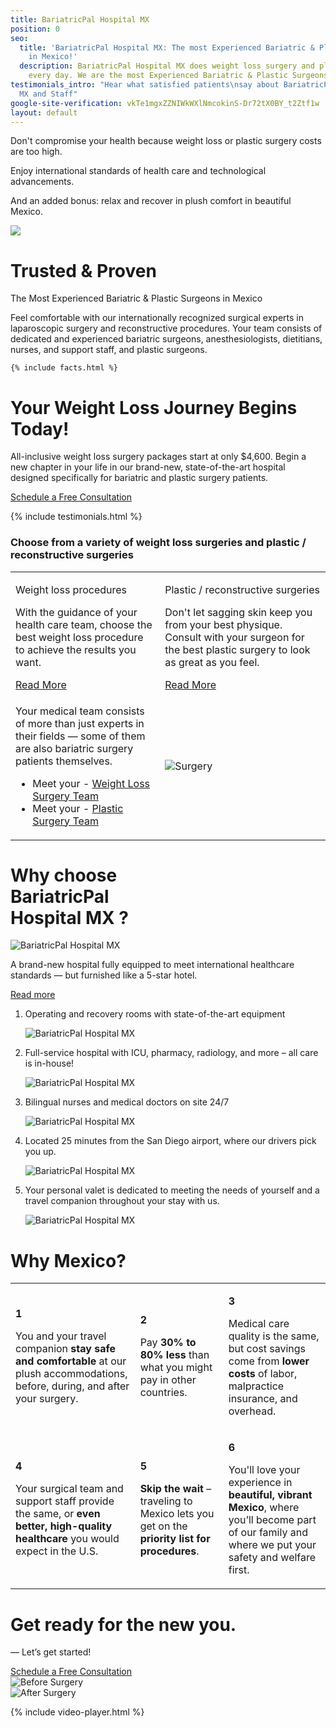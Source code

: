 ```yaml
---
title: BariatricPal Hospital MX
position: 0
seo:
  title: 'BariatricPal Hospital MX: The most Experienced Bariatric & Plastic Surgeons
    in Mexico!'
  description: BariatricPal Hospital MX does weight loss surgery and plastic surgery
    every day. We are the most Experienced Bariatric & Plastic Surgeons in Mexico!
testimonials_intro: "Hear what satisfied patients\nsay about BariatricPal \nHospital
  MX and Staff"
google-site-verification: vkTe1mgxZZNIWkWXlNmcokinS-Dr72tX0BY_t2Ztf1w
layout: default
---
```


<div class='hero' data-cover='hospital-team'>
<div class='hero-wrap'>
<div class='hero-caption u-alignBottom'>
<div class='hero-box hero-box--transparent js-slides'>
<div class='slides js-slides'>
<p class='slide t3 u-m0 js-slide'>
Don't compromise your health because weight loss or plastic surgery costs are too high.
</p>
<p class='slide t3 u-m0 js-slide'>
Enjoy international standards of
health care and technological
advancements.
</p>
<p class='slide t3 u-m0 js-slide'>
And an added bonus: relax
and recover in plush comfort
in beautiful Mexico.
</p>
</div>
</div>
</div>
</div>
</div>

<div class='wrap'>
<div class='section u-py4'>
<div class='section-row'>
<div class='section-chunk u-size10of16 u-px2 u-xs-sizeFull'>
<a class='ctrl ctrl--play' href='#qctIbDMqjNM'>
<img src='/uploads/alex-brecher-video.png' />
</a>
</div>
<div class='section-chunk u-size6of16 u-px2 u-xs-sizeFull'>
<h1 class='u-mb0 u-mt1'>
Trusted & Proven
</h1>
<p class='t3 u-textPrimary u-mt0'>
The Most Experienced Bariatric &
Plastic Surgeons in Mexico
</p>
<p>
Feel comfortable with our internationally recognized surgical experts in laparoscopic surgery and reconstructive procedures. Your team consists of dedicated and experienced bariatric surgeons, anesthesiologists, dietitians, nurses, and support staff, and plastic surgeons.
</p>
</div>
</div>

    {% include facts.html %}

</div>
</div>

<div class='section'>
<div class='section-hero' data-cover='surgery'>
<div class='section-heroWrap'>
<div class='section-heroBox section-heroBox--light'>
<h1 class='u-mt0'>
Your Weight Loss Journey Begins Today!
</h1>
<p>
All-inclusive weight loss surgery packages start at only $4,600.
Begin a new chapter in your life in our brand-new, state-of-the-art
hospital designed specifically for bariatric and plastic surgery patients.
</p>
<a class='btn u-mt2' href='/contact'>
Schedule a Free Consultation
</a>
</div>
</div>
</div>
</div>

<div class='wrap'>

{% include testimonials.html %}

<div class='section u-py6'>
<div class='section-row'>
<h3 class='u-size9of16 u-mAuto u-mt0 u-alignCenter'>
Choose from a variety of <strong>weight loss surgeries</strong>
and <strong>plastic / reconstructive surgeries</strong>
</h3>
</div>
<table class='section-table u-mt2'>
<tr>
<td class='card u-alignTop u-xs-block u-xs-sizeFull'>
<p class='u-m0 t-smaller u-textUppercase u-textPrimary'>
Weight loss procedures
</p>
<p>
With the guidance of your health care team, choose the best weight loss procedure to achieve the results you want.
</p>
<a href="/weight-loss-surgeries">
Read More
</a>
</td>
<td class='card u-alignTop u-mt2 u-xs-block u-xs-sizeFull'>
<p class='u-m0 t-smaller u-textUppercase u-textPrimary'>
Plastic / reconstructive surgeries
</p>
<p>
Don't let sagging skin keep you from your best physique. Consult with your surgeon for the best plastic surgery to look as great as you feel.
</p>
<a href="/plastic-surgeries">
Read More
</a>
</td>
</tr>
<tr>
<td class='box u-py4 u-alignTop u-xs-block u-xs-sizeFull'>
<p class='u-mt0 u-px1'>
Your medical team consists of more than just experts in their fields — some of them are also bariatric surgery patients themselves.
</p>
<ul class='borderedList'>
<li class="borderedList-item">
Meet your -
<a href='/weight-loss-surgeries/overview'>
Weight Loss Surgery Team
</a>
<span class='icon icon--triangle u-right'></span>
</li>
<li class="borderedList-item">
Meet your -
<a href='/plastic-surgeries/overview'>
Plastic Surgery Team
</a>
<span class='icon icon--triangle u-right'></span>
</li>
</ul>
</td>
<td class='section-hero u-alignTop u-mt2 u-xs-block u-xs-sizeFull' data-cover='or'>
<img class='u-hidden u-xs-block' src='/uploads/or.png' alt='Surgery' />
</td>
</tr>
</table>
</div>

<div class='section u-py6'>
<div class='section-row'>
<div class='section-chunk u-size2of5 u-px2 u-mAuto u-xs-mb3 u-xs-size10of12 u-xs-alignCenter u-xs-clear'>
<h1 class='u-mt0'>
Why choose<br/>
BariatricPal<br/>
Hospital MX ?
</h1>
<img class='u-py1' src='/uploads/or-12.png' alt='BariatricPal Hospital MX'/>
<p>
A brand-new hospital fully equipped to meet international healthcare standards — but furnished like a 5-star hotel.
</p>
<a href="/about/bariatricpal-hospital-mx/">
Read more
</a>
</div>
<div class='section-chunk u-size3of5 u-px4 u-pr2 u-xs-sizeFull u-xs-pl2'>
<ol class='orderedList'>
<li class='orderedList-item u-pr2'>
<p class='u-size8of16 u-m0 u-left u-xxs-sizeFull'>
Operating and recovery rooms with state-of-the-art equipment
</p>
<img class='u-size3of16 u-right u-xxs-sizeFull u-xxs-mt1' src='/uploads/hospital-7.png' alt='BariatricPal Hospital MX'/>
</li>
<li class='orderedList-item u-pr2'>
<p class='u-size8of16 u-m0 u-left u-xxs-sizeFull'>
Full-service hospital with ICU, pharmacy, radiology, and more – all care is in-house!
</p>
<img class='u-size3of16 u-right u-xxs-sizeFull u-xxs-mt1' src='/uploads/hospital-8.png' alt='BariatricPal Hospital MX'/>
</li>
<li class='orderedList-item u-pr2'>
<p class='u-size8of16 u-m0 u-left u-xxs-sizeFull'>
Bilingual nurses and medical doctors on site 24/7
</p>
<img class='u-size3of16 u-right u-xxs-sizeFull u-xxs-mt1' src='/uploads/hospital-9.png' alt='BariatricPal Hospital MX'/>
</li>
<li class='orderedList-item u-pr2'>
<p class='u-size10of16 u-m0 u-left u-xxs-sizeFull'>
Located 25 minutes from the San Diego airport, where our drivers pick you up.
</p>
<img class='u-size3of16 u-right u-xxs-sizeFull u-xxs-mt1' src='/uploads/hospital-10.png' alt='BariatricPal Hospital MX'/>
</li>
<li class='orderedList-item u-pr2'>
<p class='u-size10of16 u-m0 u-left u-xxs-sizeFull'>
Your personal valet is dedicated to meeting the needs of yourself and a travel companion throughout your stay with us.
</p>
<img class='u-size3of16 u-right u-xxs-sizeFull u-xxs-mt1' src='/uploads/hospital-11.png' alt='BariatricPal Hospital MX'/>
</li>
</ol>
</div>
</div>
</div>

</div>

<div class='section-hero' data-cover='mexico'>
<div class='section-heroWrap u-px0'>
<h1 class='u-mt0 u-px2'>
<strong class='u-textWhite'>
Why Mexico?
</strong>
</h1>
<table class='section-table'>
<tr>
<td class='box box--white u-alignTop u-xs-sizeFull u-xs-left'>
<p class='u-m0 t3 u-right u-size1of16 u-alignRight u-xs-left u-xs-alignLeft'>
<strong class='u-textPrimary'>1</strong>
</p>
<p class='u-m0 u-left u-size13of16 u-xs-pl1'>
​You and your travel companion <strong>stay safe and comfortable</strong> at our plush accommodations, before, during, and after your surgery.
</p>
</td>
<td class='box box--white u-mt2 u-alignTop u-xs-sizeFull u-xs-left'>
<p class='u-m0 t3 u-right u-size1of16 u-alignRight u-xs-left u-xs-alignLeft'>
<strong class='u-textPrimary'>2</strong>
</p>
<p class='u-m0 u-left u-size13of16 u-xs-pl1'>
Pay <strong>30% to 80% less</strong> than what you might pay in other countries.
</p>
</td>
<td class='box box--white u-mt2 u-alignTop u-xs-sizeFull u-xs-left'>
<p class='u-m0 t3 u-right u-size1of16 u-alignRight u-xs-left u-xs-alignLeft'>
<strong class='u-textPrimary'>3</strong>
</p>
<p class='u-m0 u-left u-size15of16 u-xs-pl1'>
Medical care quality is the same, but cost savings come from <strong>lower costs</strong> of labor, malpractice insurance, and overhead.
</p>
</td>
</tr>
<tr>
<td class='box box--white u-alignTop u-xs-sizeFull u-xs-left'>
<p class='u-m0 t3 u-right u-size1of16 u-alignRight u-xs-left u-xs-alignLeft'>
<strong class='u-textPrimary'>4</strong>
</p>
<p class='u-m0 u-left u-size13of16 u-xs-pl1'>
Your surgical team and support staff provide the same, or <strong>even better, high-quality healthcare</strong> you would expect in the U.S.
</p>
</td>
<td class='box box--white u-mt2 u-alignTop u-xs-sizeFull u-xs-left'>
<p class='u-m0 t3 u-right u-size1of16 u-alignRight u-xs-left u-xs-alignLeft'>
<strong class='u-textPrimary'>5</strong>
</p>
<p class='u-m0 u-left u-size13of16 u-xs-pl1'>
<strong>Skip the wait</strong> – traveling to Mexico lets you get on the <strong>priority list for procedures</strong>.
</p>
</td>
<td class='box box--white u-mt2 u-alignTop u-xs-sizeFull u-xs-left'>
<p class='u-m0 t3 u-right u-size1of16 u-alignRight u-xs-left u-xs-alignLeft'>
<strong class='u-textPrimary'>6</strong>
</p>
<p class='u-m0 u-left u-size14of16 u-xs-pl1'>
​​You'll love your experience in <strong>beautiful, vibrant Mexico</strong>, where you’ll become part of our family and where we put your safety and welfare first.
</p>
</td>
</tr>
</table>
</div>
</div>

<div class='wrap'>
<div class='section u-py6'>
<div class='section-row'>
<div class='section-chunk u-size1of3 u-px2  u-xs-sizeFull u-xs-alignCenter u-xs-mb3'>
<h1 class='u-m0'>
Get ready for
<strong class='u-block'>
the new you.
</strong>
</h1>
<p>
— Let’s get started!
</p>
<a class='btn u-mt2 u-sm-mt1' href='/contact'>
Schedule <span class='u-sm-hidden'>a Free</span> Consultation
</a>
</div>
<div class='section-chunk u-size1of3 u-px2 u-xs-size1of2 u-xxs-sizeFull'>
<img src='/uploads/before.png' alt='Before Surgery' />
</div>
<div class='section-chunk u-size1of3 u-px2 u-xs-size1of2 u-xxs-sizeFull u-xxs-mt1'>
<img src='/uploads/after.png' alt='After Surgery' />
</div>
</div>
</div>
</div>

{% include video-player.html %}